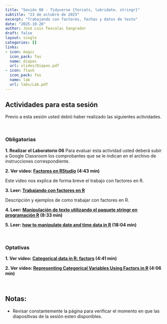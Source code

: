 ```yaml
---
title: "Sesión 08 - Tidyverse {forcats, lubridate. stringr}"
subtitle: "23 de octubre de 2025"
excerpt: "Trabajando con factores, fechas y datos de texto"
date: "2025-10-20"
author: José Luis Texcalac Sangrador
draft: false
layout: single
categories: []
links:
- icon: magic
  icon_pack: fas
  name: diapos
  url: slides/Diapos.pdf
- icon: flask
  icon_pack: fas
  name: lab
  url: labs/Lab.pdf
---
```


## Actividades para esta sesión 

Previo a esta sesión usted debió haber realizado las siguientes actividades.

&nbsp;

### Obligatorias

**1. Realizar el Laboratorio 06**
Para evaluar esta actividad usted deberá subir a Google Classroom los 
comprobantes que se le indican en el archivo de instrucciones correspondiente.

**2. Ver video: [Factores en RStudio](https://youtu.be/pLdZFmxtBJ0) (4:43 min)**

Este video nos explica de forma breve el trabajo con factores en R.

**3. Leer: [Trabajando con factores en R](https://r-clase-insp.netlify.app/blog/2023-09-11-trabajando-con-factores-en-r/)**

Descripción y ejemplos de como trabajar con factores en R.

**4. Leer: [Manipulación de texto utilizando el paquete stringr en programación R](https://youtu.be/nn_m3aBPDoI) (8:33 min)**

**5. Leer: [how to manipulate date and time data in R](https://youtu.be/g4JF_Ew8qEc) (18:04 min)**

&nbsp;


### Optativas

**1. Ver video: [Categorical data in R: factors](https://youtu.be/y3YL5dUJNvc) (4:41 min)**

**2. Ver video: [Representing Categorical Variables Using Factors in R](https://youtu.be/6sS72c-UqJo) (4:06 min)**

&nbsp;


## Notas:

* Revisar constantemente la página para verificar el momento en que las 
diapositivas de la sesión esten disponibles.

&nbsp;
